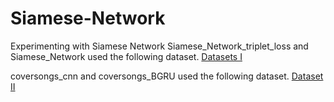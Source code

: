 # Siamese-Network
Experimenting with Siamese Network
Siamese_Network_triplet_loss and Siamese_Network used the following dataset.
[Datasets I](https://www.kaggle.com/datasets/kasikrit/att-database-of-faces)



coversongs_cnn and coversongs_BGRU used the following dataset.
[Dataset II](http://labrosa.ee.columbia.edu/projects/coversongs/covers80/)


